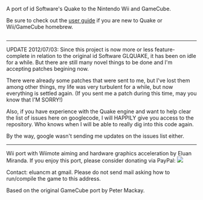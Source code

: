 A port of id Software's Quake to the Nintendo Wii and GameCube.

Be sure to check out the [user guide](UserGuide.md) if you are new to Quake or Wii/GameCube homebrew.

![![](http://quake-gamecube.googlecode.com/files/ScreenshotThumbnail.jpg)](http://quake-gamecube.googlecode.com/files/Screenshot.png)


---


UPDATE 2012/07/03: Since this project is now more or less feature-complete in relation to the original id Software GLQUAKE, it has been on idle for a while. But there are still many novel things to be done and I'm accepting patches begining now.

There were already some patches that were sent to me, but I've lost them among other things, my life was very turbulent for a while, but now everything is settled again. (If you sent me a patch during this time, may you know that I'M SORRY!)

Also, if you have experience with the Quake engine and want to help clear the list of issues here on googlecode, I will HAPPILY give you access to the repository. Who knows when I will be able to really dig into this code again.

By the way, google wasn't sending me updates on the issues list either.


---


Wii port with Wiimote aiming and hardware graphics acceleration by Eluan Miranda. If you enjoy this port, please consider donating via PayPal: [![](http://www.paypal.com/en_US/i/btn/btn_donate_LG.gif)](https://www.paypal.com/us/cgi-bin/webscr?cmd=_xclick&business=eluancm@gmail.com&item_name=Donation)

Contact: eluancm at gmail. Please do not send mail asking how to run/compile the game to this address.





Based on the original GameCube port by Peter Mackay.